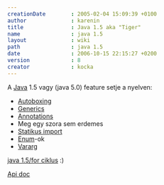 ```yaml
---
creationDate        : 2005-02-04 15:09:39 +0100 
author              : karenin 
title               : Java 1.5 aka "Tiger" 
name                : java 1.5 
layout              : wiki 
path                : java 1.5 
date                : 2006-10-15 22:15:27 +0200 
version             : 8 
creator             : kocka 
---
```

A [Java](java.html) 1.5 vagy (java 5.0) feature setje a nyelven:

*   [Autoboxing](Autoboxing.html)
*   [Generics](Generics.html)
*   [Annotations](annotations.html)
*   Meg egy szora sem erdemes 
*   [Statikus import](Statikus%20import.html)
*   [Enum](Enum.html)-ok
*   [Vararg](Vararg.html)

[java 1.5/for ciklus](java%201.5/For%20ciklus.html) :)

[Api doc](http://java.sun.com/j2se/1.5.0/docs/api/)
